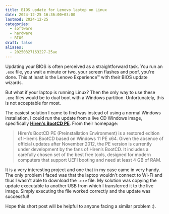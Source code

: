 ```yaml
---
title: BIOS update for Lenovo laptop on Linux
date: 2024-12-25 16:36:00+03:00
lastmod: 2024-12-25
categories:
  - software
  - hardware
  - BIOS
draft: false
aliases:
  - 20250327163227-25ae
---
```

Updating your BIOS is often perceived as a straightforward task. You run an `.exe` file, you wait a minute or two, your screen flashes and poof, you're done. This at least is the Lenovo Experience™ with their BIOS update wizards.

But what if your laptop is running Linux? Then the only way to use these `.exe` files would be to dual boot with a Windows partition. Unfortunately, this is not acceptable for most.

The easiest solution I came to find was instead of using a normal Windows installation, I could run the update from a live CD Windows image, specifically [**Hiren's BootCD PE**](https://www.hirensbootcd.org/). From their homepage:

> Hiren’s BootCD PE (Preinstallation Environment) is a restored edition of Hiren’s BootCD based on Windows 11 PE x64. Given the absence of official updates after November 2012, the PE version is currently under development by the fans of Hiren’s BootCD. It includes a carefully chosen set of the best free tools, designed for modern computers that support UEFI booting and need at least 4 GB of RAM.

It is a very interesting project and one that in my case came in very handy. The only problem I faced was that the laptop wouldn't connect to Wi-Fi and thus I wasn't able to download the `.exe` file. My solution was copying the update executable to another USB from which I transferred it to the live image. Simply executing the file worked correctly and the update was successful!

Hope this short post will be helpful to anyone facing a similar problem :).